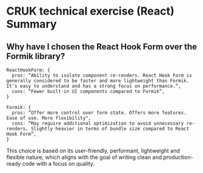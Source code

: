 # CRUK technical exercise (React) Summary

## Why have I chosen the React Hook Form over the Formik library?

```
ReactHookForm: {
  pros: “Ability to isolate component re-renders. React Hook Form is generally considered to be faster and more lightweight than Formik. It’s easy to understand and has a strong focus on performance.”,
  cons: “Fewer built-in UI components compared to Formik”,
}

Formik: {
  pros: “Offer more control over form state. Offers more features. Ease of use. More flexibility",
  cons: “May require additional optimization to avoid unnecessary re-renders. Slightly heavier in terms of bundle size compared to React Hook Form”,
}
```

This choice is based on its user-friendly, performant, lightweight and flexible nature, which aligns with the goal of writing clean and production-ready code with a focus on quality.